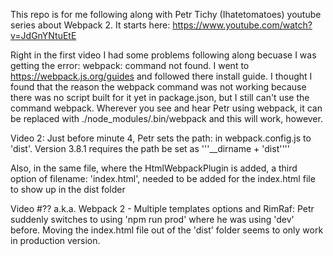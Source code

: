 This repo is for me following along with Petr Tichy (Ihatetomatoes) youtube series about Webpack 2. It starts here: <https://www.youtube.com/watch?v=JdGnYNtuEtE>

Right in the first video I had some problems following along becuase I was getting the error: webpack: command not found.  I went to <https://webpack.js.org/guides> and followed there install guide.  I thought I found that the reason the webpack command was not working because there was no script built for it yet in package.json, but I still can't use the command webpack. Wherever you see and hear Petr using webpack, it can be replaced with ./node_modules/.bin/webpack and this will work, however.

Video 2:  Just before minute 4, Petr sets the path: in webpack.config.js to 'dist'. Version 3.8.1 requires the path be set as '''\__dirname + \'dist\''''

Also, in the same file, where the HtmlWebpackPlugin is added, a third option of filename: 'index.html', needed to be added for the index.html file to show up in the dist folder

Video #?? a.k.a. Webpack 2 - Multiple templates options and RimRaf: Petr suddenly switches to using 'npm run prod' where he was using 'dev' before.  Moving the index.html file out of the 'dist' folder seems to only work in production version. 
